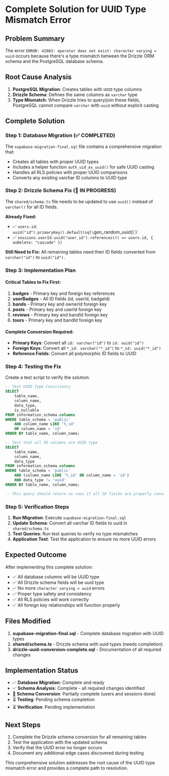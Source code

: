 # Complete Solution for UUID Type Mismatch Error

## Problem Summary
The error `ERROR: 42883: operator does not exist: character varying = uuid` occurs because there's a type mismatch between the Drizzle ORM schema and the PostgreSQL database schema.

## Root Cause Analysis
1. **PostgreSQL Migration**: Creates tables with `UUID` type columns
2. **Drizzle Schema**: Defines the same columns as `varchar` type
3. **Type Mismatch**: When Drizzle tries to query/join these fields, PostgreSQL cannot compare `varchar` with `uuid` without explicit casting

## Complete Solution

### Step 1: Database Migration (✅ COMPLETED)
The `supabase-migration-final.sql` file contains a comprehensive migration that:
- Creates all tables with proper UUID types
- Includes a helper function `auth_uid_as_uuid()` for safe UUID casting
- Handles all RLS policies with proper UUID comparisons
- Converts any existing varchar ID columns to UUID type

### Step 2: Drizzle Schema Fix (🔄 IN PROGRESS)
The `shared/schema.ts` file needs to be updated to use `uuid()` instead of `varchar()` for all ID fields.

**Already Fixed:**
- ✅ `users.id`: `uuid("id").primaryKey().default(sql\`gen_random_uuid()\`)`
- ✅ `sessions.userId`: `uuid("user_id").references(() => users.id, { onDelete: "cascade" })`

**Still Need to Fix:**
All remaining tables need their ID fields converted from `varchar("id")` to `uuid("id")`.

### Step 3: Implementation Plan

#### Critical Tables to Fix First:
1. **badges** - Primary key and foreign key references
2. **userBadges** - All ID fields (id, userId, badgeId)
3. **bands** - Primary key and ownerId foreign key
4. **posts** - Primary key and userId foreign key
5. **reviews** - Primary key and bandId foreign key
6. **tours** - Primary key and bandId foreign key

#### Complete Conversion Required:
- **Primary Keys**: Convert all `id: varchar("id")` to `id: uuid("id")`
- **Foreign Keys**: Convert all `*_id: varchar("*_id")` to `*_id: uuid("*_id")`
- **Reference Fields**: Convert all polymorphic ID fields to UUID

### Step 4: Testing the Fix

Create a test script to verify the solution:

```sql
-- Test UUID Type Consistency
SELECT 
    table_name,
    column_name,
    data_type,
    is_nullable
FROM information_schema.columns 
WHERE table_schema = 'public' 
    AND column_name LIKE '%_id' 
    OR column_name = 'id'
ORDER BY table_name, column_name;

-- Test that all ID columns are UUID type
SELECT 
    table_name,
    column_name,
    data_type
FROM information_schema.columns 
WHERE table_schema = 'public' 
    AND (column_name LIKE '%_id' OR column_name = 'id')
    AND data_type != 'uuid'
ORDER BY table_name, column_name;

-- This query should return no rows if all ID fields are properly converted
```

### Step 5: Verification Steps

1. **Run Migration**: Execute `supabase-migration-final.sql`
2. **Update Schema**: Convert all varchar ID fields to uuid in `shared/schema.ts`
3. **Test Queries**: Run test queries to verify no type mismatches
4. **Application Test**: Test the application to ensure no more UUID errors

## Expected Outcome

After implementing this complete solution:
- ✅ All database columns will be UUID type
- ✅ All Drizzle schema fields will be uuid type
- ✅ No more `character varying = uuid` errors
- ✅ Proper type safety and consistency
- ✅ All RLS policies will work correctly
- ✅ All foreign key relationships will function properly

## Files Modified

1. **supabase-migration-final.sql** - Complete database migration with UUID types
2. **shared/schema.ts** - Drizzle schema with uuid types (needs completion)
3. **drizzle-uuid-conversion-complete.sql** - Documentation of all required changes

## Implementation Status

- ✅ **Database Migration**: Complete and ready
- ✅ **Schema Analysis**: Complete - all required changes identified
- 🔄 **Schema Conversion**: Partially complete (users and sessions done)
- ⏳ **Testing**: Pending schema completion
- ⏳ **Verification**: Pending implementation

## Next Steps

1. Complete the Drizzle schema conversion for all remaining tables
2. Test the application with the updated schema
3. Verify that the UUID error no longer occurs
4. Document any additional edge cases discovered during testing

This comprehensive solution addresses the root cause of the UUID type mismatch error and provides a complete path to resolution.
